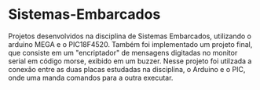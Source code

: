# Sistemas-Embarcados
Projetos desenvolvidos na disciplina de Sistemas Embarcados, utilizando o arduino MEGA e o PIC18F4520. 
Também foi implementado um projeto final, que consiste em um "encriptador" de mensagens digitadas no monitor serial em código morse, exibido em um buzzer. Nesse projeto foi utilzada a conexão entre as duas placas estudadas na disciplina, o Arduino e o PIC, onde uma manda comandos para a outra executar. 
